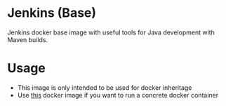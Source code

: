 Jenkins (Base)
==============

Jenkins docker base image with useful tools for Java development with Maven builds.

# Usage

- This image is only intended to be used for docker inheritage
- Use [this](https://hub.docker.com/r/chrisipa/jenkins/) docker image if you want to run a concrete docker container 